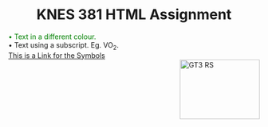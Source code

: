 <!DOCTYPE html>
<html lang="en-US">
  
  <head>
    <h1 align="center"> KNES 381 HTML Assignment </h1>
  </head>
  
  <body>
    <p1 style="color:green;"> &#x2022 Text in a different colour.</p1>
    <br>
    <p2>&#x2022 Text using a subscript. Eg. VO<sub>2</sub>.</p2>
    <br>
    <a href="https://www.toptal.com/designers/htmlarrows/symbols/"> This is a Link for the Symbols </a>
    <br>
    <a href="C:\Users\Alex\Documents\Projects">
      <img src="https://cdn.motor1.com/images/mgl/8bpn2/s1/4x3/2018-porsche-911-gt3-rs.webp" alt="GT3 RS" style="float:right;width:160px;height:120px;">
    </a>
  </body>
  
</html>
